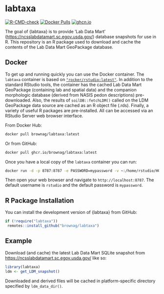 
<!-- README.md is generated from README.Rmd. Please edit that file -->

# labtaxa

<!-- badges: start -->

[![R-CMD-check](https://github.com/brownag/labtaxa/actions/workflows/R-CMD-check.yaml/badge.svg)](https://github.com/brownag/labtaxa/actions/workflows/R-CMD-check.yaml)
[![Docker
Pulls](https://badgen.net/docker/pulls/brownag/labtaxa?icon=docker&label=pulls)](https://hub.docker.com/r/brownag/labtaxa/)
[![ghcn.io](https://ghcr-badge.egpl.dev/brownag/labtaxa/size)](https://github.com/users/brownag/packages/container/package/labtaxa)
<!-- badges: end -->

The goal of {labtaxa} is to provide ‘Lab Data Mart’
(<https://ncsslabdatamart.sc.egov.usda.gov/>) database snapshots for use
in R. This repository is an R package used to download and cache the
contents of the Lab Data Mart GeoPackage database.

## Docker

To get up and running quickly you can use the Docker container. The
`labtaxa` container is based on
[`"rocker/rstudio:latest"`](https://hub.docker.com/r/rocker/rstudio). In
addition to the standard RStudio tools, the container has the cached Lab
Data Mart GeoPackage (containing lab and spatial data) and the companion
morphologic database (derived from NASIS pedon descriptions)
pre-downloaded. Also, the results of `soilDB::fetchLDM()` called on the
LDM GeoPackage data source are cached as an R object file (.rds).
Finally, a variety of useful R packages are pre-installed. All can be
accessed via an RStudio Server web browser interface.

From Docker Hub:

``` sh
docker pull brownag/labtaxa:latest
```

Or from GitHub:

``` sh
docker pull ghcr.io/brownag/labtaxa:latest
```

Once you have a local copy of the `labtaxa` container you can run:

``` sh
docker run -d -p 8787:8787 -e PASSWORD=mypassword -v ~:/home/rstudio/HOME -e ROOT=TRUE brownag/labtaxa
```

Then open your web browser and navigate to `http://localhost:8787`. The
default username is `rstudio` and the default password is `mypassword`.

## R Package Installation

You can install the development version of {labtaxa} from GitHub:

``` r
if (!require("labtaxa")) 
 remotes::install_github("brownag/labtaxa")
```

## Example

Download (and cache) the latest Lab Data Mart SQLite snapshot from
<https://ncsslabdatamart.sc.egov.usda.gov/> like so:

``` r
library(labtaxa)
ldm <- get_LDM_snapshot()
```

Downloaded and derived files will be cached in platform-specific
directory specified by `ldm_data_dir()`.
